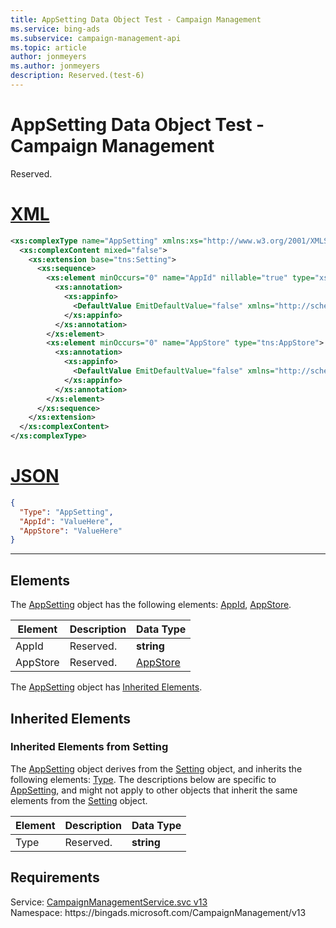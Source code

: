 ```yaml
---
title: AppSetting Data Object Test - Campaign Management
ms.service: bing-ads
ms.subservice: campaign-management-api
ms.topic: article
author: jonmeyers
ms.author: jonmeyers
description: Reserved.(test-6)
---
```

# AppSetting Data Object Test - Campaign Management
Reserved.

# [XML](#tab/xml)

```xml
<xs:complexType name="AppSetting" xmlns:xs="http://www.w3.org/2001/XMLSchema">
  <xs:complexContent mixed="false">
    <xs:extension base="tns:Setting">
      <xs:sequence>
        <xs:element minOccurs="0" name="AppId" nillable="true" type="xs:string">
          <xs:annotation>
            <xs:appinfo>
              <DefaultValue EmitDefaultValue="false" xmlns="http://schemas.microsoft.com/2003/10/Serialization/" />
            </xs:appinfo>
          </xs:annotation>
        </xs:element>
        <xs:element minOccurs="0" name="AppStore" type="tns:AppStore">
          <xs:annotation>
            <xs:appinfo>
              <DefaultValue EmitDefaultValue="false" xmlns="http://schemas.microsoft.com/2003/10/Serialization/" />
            </xs:appinfo>
          </xs:annotation>
        </xs:element>
      </xs:sequence>
    </xs:extension>
  </xs:complexContent>
</xs:complexType>
```

# [JSON](#tab/json)

```json
{
  "Type": "AppSetting",
  "AppId": "ValueHere",
  "AppStore": "ValueHere"
}
```

-----

## <a name="elements"></a>Elements

The [AppSetting](appsetting.md) object has the following elements: [AppId](#appid), [AppStore](#appstore).

|Element|Description|Data Type|
|-----------|---------------|-------------|
|<a name="appid"></a>AppId|Reserved.|**string**|
|<a name="appstore"></a>AppStore|Reserved.|[AppStore](appstore.md)|

The [AppSetting](appsetting.md) object has [Inherited Elements](#inheritedelements).

## <a name="inheritedelements"></a>Inherited Elements

### <a name="inheritedelementssetting"></a>Inherited Elements from Setting
The [AppSetting](appsetting.md) object derives from the [Setting](setting.md) object, and inherits the following elements: [Type](#type). The descriptions below are specific to [AppSetting](appsetting.md), and might not apply to other objects that inherit the same elements from the [Setting](setting.md) object.  

|Element|Description|Data Type|
|-----------|---------------|-------------|
|<a name="type"></a>Type|Reserved.|**string**|

## Requirements
Service: [CampaignManagementService.svc v13](https://campaign.api.bingads.microsoft.com/Api/Advertiser/CampaignManagement/v13/CampaignManagementService.svc)  
Namespace: https\://bingads.microsoft.com/CampaignManagement/v13  

